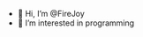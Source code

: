 - 👋 Hi, I’m @FireJoy
- 👀 I’m interested in programming


<!---
FireJoy/FireJoy is a ✨ special ✨ repository because its `README.md` (this file) appears on your GitHub profile.
You can click the Preview link to take a look at your changes.
--->
